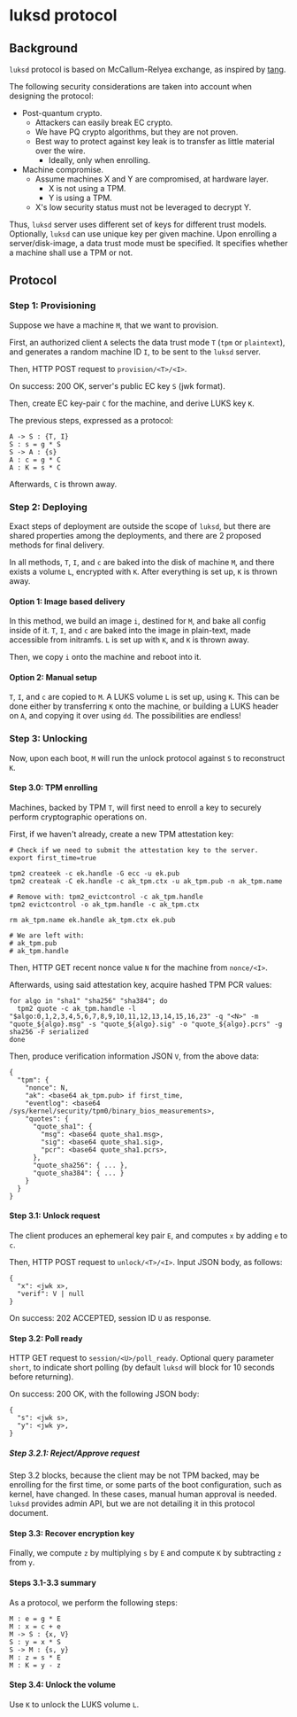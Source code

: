 # luksd protocol

## Background

`luksd` protocol is based on McCallum-Relyea exchange, as inspired by
[tang](https://github.com/latchset/tang?tab=readme-ov-file#provisioning).

The following security considerations are taken into account when designing the
protocol:

- Post-quantum crypto.
  - Attackers can easily break EC crypto.
  - We have PQ crypto algorithms, but they are not proven.
  - Best way to protect against key leak is to transfer as little material over
    the wire.
    - Ideally, only when enrolling.
- Machine compromise.
  - Assume machines X and Y are compromised, at hardware layer.
    - X is not using a TPM.
    - Y is using a TPM.
  - X's low security status must not be leveraged to decrypt Y.

Thus, `luksd` server uses different set of keys for different trust models.
Optionally, `luksd` can use unique key per given machine. Upon enrolling a
server/disk-image, a data trust mode must be specified. It specifies whether a
machine shall use a TPM or not.

## Protocol

### Step 1: Provisioning

Suppose we have a machine `M`, that we want to provision.

First, an authorized client `A` selects the data trust mode `T` (`tpm` or
`plaintext`), and generates a random machine ID `I`, to be sent to the `luksd`
server.

Then, HTTP POST request to `provision/<T>/<I>`.

On success: 200 OK, server's public EC key `S` (jwk format).

Then, create EC key-pair `C` for the machine, and derive LUKS key `K`.

The previous steps, expressed as a protocol:

```
A -> S : {T, I}
S : s = g * S
S -> A : {s}
A : c = g * C
A : K = s * C
```

Afterwards, `C` is thrown away.

### Step 2: Deploying

Exact steps of deployment are outside the scope of `luksd`, but there are shared
properties among the deployments, and there are 2 proposed methods for final
delivery.

In all methods, `T`, `I`, and `c` are baked into the disk of machine `M`, and
there exists a volume `L`, encrypted with `K`. After everything is set up, `K`
is thrown away.

#### Option 1: Image based delivery

In this method, we build an image `i`, destined for `M`, and bake all config
inside of it. `T`, `I`, and `c` are baked into the image in plain-text,
made accessible from initramfs. `L` is set up with `K`, and `K` is thrown away.

Then, we copy `i` onto the machine and reboot into it.

#### Option 2: Manual setup

`T`, `I`, and `c` are copied to `M`. A LUKS volume `L` is set up, using `K`.
This can be done either by transferring `K` onto the machine, or building a LUKS
header on `A`, and copying it over using `dd`. The possibilities are endless!

### Step 3: Unlocking

Now, upon each boot, `M` will run the unlock protocol against `S` to reconstruct
`K`.

#### Step 3.0: TPM enrolling

Machines, backed by TPM `T`, will first need to enroll a key to securely perform
cryptographic operations on.

First, if we haven't already, create a new TPM attestation key:

```
# Check if we need to submit the attestation key to the server.
export first_time=true

tpm2 createek -c ek.handle -G ecc -u ek.pub
tpm2 createak -C ek.handle -c ak_tpm.ctx -u ak_tpm.pub -n ak_tpm.name

# Remove with: tpm2_evictcontrol -c ak_tpm.handle
tpm2 evictcontrol -o ak_tpm.handle -c ak_tpm.ctx

rm ak_tpm.name ek.handle ak_tpm.ctx ek.pub

# We are left with:
# ak_tpm.pub
# ak_tpm.handle
```

Then, HTTP GET recent nonce value `N` for the machine from `nonce/<I>`.

Afterwards, using said attestation key, acquire hashed TPM PCR values:

```
for algo in "sha1" "sha256" "sha384"; do
  tpm2 quote -c ak_tpm.handle -l "$algo:0,1,2,3,4,5,6,7,8,9,10,11,12,13,14,15,16,23" -q "<N>" -m "quote_${algo}.msg" -s "quote_${algo}.sig" -o "quote_${algo}.pcrs" -g sha256 -F serialized
done
```

Then, produce verification information JSON `V`, from the above data:

```
{
  "tpm": {
    "nonce": N,
    "ak": <base64 ak_tpm.pub> if first_time,
    "eventlog": <base64 /sys/kernel/security/tpm0/binary_bios_measurements>,
    "quotes": {
      "quote_sha1": {
        "msg": <base64 quote_sha1.msg>,
        "sig": <base64 quote_sha1.sig>,
        "pcr": <base64 quote_sha1.pcrs>,
      },
      "quote_sha256": { ... },
      "quote_sha384": { ... }
    }
  }
}
```

#### Step 3.1: Unlock request

The client produces an ephemeral key pair `E`, and computes `x` by adding `e` to
`c`.

Then, HTTP POST request to `unlock/<T>/<I>`. Input JSON body, as follows:

```
{
  "x": <jwk x>,
  "verif": V | null
}
```

On success: 202 ACCEPTED, session ID `U` as response.

#### Step 3.2: Poll ready

HTTP GET request to `session/<U>/poll_ready`. Optional query parameter `short`,
to indicate short polling (by default `luksd` will block for 10 seconds before
returning).

On success: 200 OK, with the following JSON body:

```
{
  "s": <jwk s>,
  "y": <jwk y>,
}
```

##### Step 3.2.1: Reject/Approve request

Step 3.2 blocks, because the client may be not TPM backed, may be enrolling for
the first time, or some parts of the boot configuration, such as kernel, have
changed. In these cases, manual human approval is needed. `luksd` provides admin
API, but we are not detailing it in this protocol document.

#### Step 3.3: Recover encryption key

Finally, we compute `z` by multiplying `s` by `E` and compute `K` by subtracting `z` from `y`.

#### Steps 3.1-3.3 summary

As a protocol, we perform the following steps:

```
M : e = g * E
M : x = c + e
M -> S : {x, V}
S : y = x * S
S -> M : {s, y}
M : z = s * E
M : K = y - z
```

#### Step 3.4: Unlock the volume

Use `K` to unlock the LUKS volume `L`.

